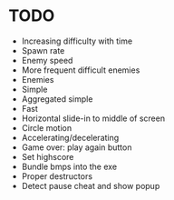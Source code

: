 # TODO
* Increasing difficulty with time
 * Spawn rate
 * Enemy speed
 * More frequent difficult enemies
* Enemies
 * Simple
 * Aggregated simple
 * Fast
 * Horizontal slide-in to middle of screen
 * Circle motion
 * Accelerating/decelerating
* Game over: play again button
* Set highscore
* Bundle bmps into the exe
* Proper destructors
* Detect pause cheat and show popup